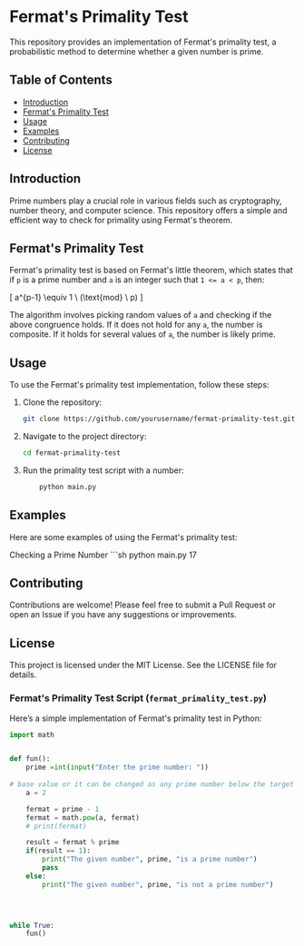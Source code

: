 # Fermat's Primality Test

This repository provides an implementation of Fermat's primality test, a probabilistic method to determine whether a given number is prime.

## Table of Contents
- [Introduction](#introduction)
- [Fermat's Primality Test](#fermats-primality-test)
- [Usage](#usage)
- [Examples](#examples)
- [Contributing](#contributing)
- [License](#license)

## Introduction

Prime numbers play a crucial role in various fields such as cryptography, number theory, and computer science. This repository offers a simple and efficient way to check for primality using Fermat's theorem.

## Fermat's Primality Test

Fermat's primality test is based on Fermat's little theorem, which states that if `p` is a prime number and `a` is an integer such that `1 <= a < p`, then:



\[ a^{p-1} \equiv 1 \ (\text{mod} \ p) \]



The algorithm involves picking random values of `a` and checking if the above congruence holds. If it does not hold for any `a`, the number is composite. If it holds for several values of `a`, the number is likely prime.

## Usage

To use the Fermat's primality test implementation, follow these steps:

1. Clone the repository:
      ```sh
      git clone https://github.com/yourusername/fermat-primality-test.git

2. Navigate to the project directory:
   ```sh
   cd fermat-primality-test

3. Run the primality test script with a number:
   ```sh
       python main.py

## Examples
Here are some examples of using the Fermat's primality test:

Checking a Prime Number
      ```sh
         python main.py 17
   
 
## Contributing
   Contributions are welcome! Please feel free to submit a Pull Request or open an Issue if you have any suggestions or improvements.
   
   ## License
   This project is licensed under the MIT License. See the LICENSE file for details.
   
   
   ### Fermat's Primality Test Script (`fermat_primality_test.py`)
   Here’s a simple implementation of Fermat's primality test in Python:
   
   ```python
   import math
   
   
   def fun():
       prime =int(input("Enter the prime number: "))
       
   # base value or it can be changed as any prime number below the target value.
       a = 2
   
       fermat = prime - 1
       fermat = math.pow(a, fermat)
       # print(fermat)
   
       result = fermat % prime
       if(result == 1):
           print("The given number", prime, "is a prime number")
           pass
       else:
           print("The given number", prime, "is not a prime number")
   
   
   
       
   while True:
       fun()




